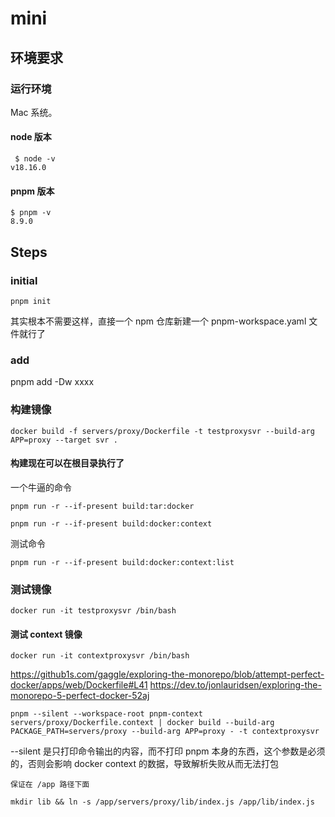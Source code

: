 # mini

## 环境要求

### 运行环境
Mac 系统。
#### node 版本
```
 $ node -v
v18.16.0
```
#### pnpm 版本
```
$ pnpm -v
8.9.0
```

## Steps

### initial

```
pnpm init
```
其实根本不需要这样，直接一个 npm 仓库新建一个 pnpm-workspace.yaml 文件就行了

### add
pnpm add -Dw xxxx


### 构建镜像

```
docker build -f servers/proxy/Dockerfile -t testproxysvr --build-arg APP=proxy --target svr .
```

#### 构建现在可以在根目录执行了
一个牛逼的命令
```
pnpm run -r --if-present build:tar:docker
```

```
pnpm run -r --if-present build:docker:context
```

测试命令

```
pnpm run -r --if-present build:docker:context:list
```


### 测试镜像
```
docker run -it testproxysvr /bin/bash
```

#### 测试 context 镜像
```
docker run -it contextproxysvr /bin/bash
```
https://github1s.com/gaggle/exploring-the-monorepo/blob/attempt-perfect-docker/apps/web/Dockerfile#L41
https://dev.to/jonlauridsen/exploring-the-monorepo-5-perfect-docker-52aj


```
pnpm --silent --workspace-root pnpm-context servers/proxy/Dockerfile.context | docker build --build-arg PACKAGE_PATH=servers/proxy --build-arg APP=proxy - -t contextproxysvr
```

--silent 是只打印命令输出的内容，而不打印 pnpm 本身的东西，这个参数是必须的，否则会影响 docker context 的数据，导致解析失败从而无法打包



```
保证在 /app 路径下面

mkdir lib && ln -s /app/servers/proxy/lib/index.js /app/lib/index.js
```
